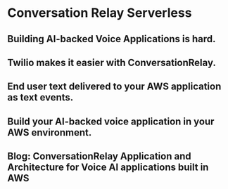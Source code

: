 # Conversation Relay Serverless

## Building AI-backed Voice Applications is hard.

## Twilio makes it easier with ConversationRelay.

## End user text delivered to your AWS application as text events.

## Build your AI-backed voice application in your AWS environment.


## Blog: ConversationRelay Application and Architecture for Voice AI applications built in AWS
